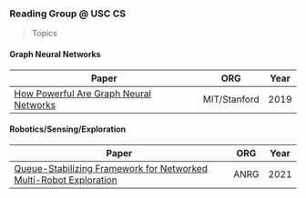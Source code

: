 ### Reading Group @ USC CS

> Topics

#### Graph Neural Networks
| Paper | ORG | Year |
|-------|---------|------|
|[How Powerful Are Graph Neural Networks](https://arxiv.org/pdf/1810.00826.pdf)| MIT/Stanford | 2019


#### Robotics/Sensing/Exploration
| Paper | ORG | Year |
|-------|---------|------|
| [Queue-Stabilizing Framework for Networked Multi-Robot Exploration](http://anrg.usc.edu/www/papers/FINAL_Queue_stabilizing_distributed_online_controller.pdf) | ANRG | 2021

